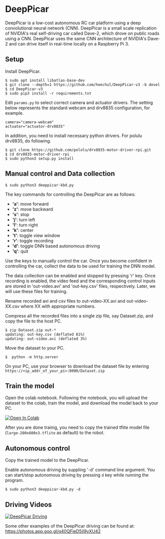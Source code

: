 # DeepPicar

DeepPicar is a low-cost autonomous RC car platform using a deep
convolutional neural network (CNN). DeepPicar is a small scale replication
of NVIDIA's real self-driving car called Dave-2, which drove on public
roads using a CNN. DeepPicar uses the same CNN architecture of NVIDIA's
Dave-2 and can drive itself in real-time locally on a Raspberry Pi 3.

## Setup

Install DeepPicar.

    $ sudo apt install libatlas-base-dev
    $ git clone --depth=1 https://github.com/heechul/DeepPicar-v3 -b devel
    $ cd DeepPicar-v3 
    $ sudo pip3 install -r requirements.txt

Edit `params.py` to select correct camera and actuator drivers. 
The setting below represents the standard webcam and drv8835 configuration, for example. 

    camera="camera-webcam"
    actuator="actuator-drv8835"
    
In addition, you need to install necessary python drivers. For polulu drv8835, do following.

    $ git clone https://github.com/pololu/drv8835-motor-driver-rpi.git
    $ cd drv8835-motor-driver-rpi
    $ sudo python3 setup.py install
    
## Manual control and Data collection

    $ sudo python3 deeppicar-kbd.py

The key commands for controlling the DeepPicar are as follows:

* **'a'**: move forward 
* **'z'**: move backward
* **'s'**: stop
* **'j'**: turn left
* **'l'**: turn right 
* **'k'**: center
* **'t'**: toggle view window
* **'r'**: toggle recording
* **'d'**: toggle DNN based autonomous driving
* **'q'**: quit

Use the keys to manually control the car. Once you become confident in controlling the car, collect the data to be used for training the DNN model. 

The data collection can be enabled and stopped by pressing 'r' key. Once recording is enabled, the video feed and the corresponding control inputs are stored in 'out-video.avi' and 'out-key.csv' files, respectively. Later, we will use these files for training. 

Rename recorded avi and csv files to out-video-XX.avi and out-video-XX.csv where XX with appropriate numbers. 

Compress all the recorded files into a single zip file, say Dataset.zip, and copy the file to the host PC. 

    $ zip Dataset.zip out-*
    updating: out-key.csv (deflated 81%)
    updating: out-video.avi (deflated 3%)

Move the dataset to your PC. 

    $  python -m http.server

On your PC, use your browser to download the dataset file by entering `https://<ip_addr_of_your_pi>:8000/Dataset.zip`

## Train the model
    
Open the colab notebook. Following the notebook, you will upload the dataset to the colab, train the model, and download the model back to your PC. 

[![Open In Colab](https://colab.research.google.com/assets/colab-badge.svg)](https://colab.research.google.com/github/heechul/DeepPicar-v3/blob/devel/RunAll.ipynb)

After you are done trainig, you need to copy the trained tflite model file (`large-200x600x3.tflite` as default) to the robot. 

## Autonomous control

Copy the trained model to the DeepPicar. 

Enable autonomous driving by suppling '-d' command line argument. You can start/stop autonomous driving by pressing `d` key while running the program. 

    $ sudo python3 deeppicar-kbd.py -d 

## Driving Videos

[![DeepPicar Driving](http://img.youtube.com/vi/SrS5iQV2Pfo/0.jpg)](http://www.youtube.com/watch?v=SrS5iQV2Pfo "DeepPicar_Video")

Some other examples of the DeepPicar driving can be found at: https://photos.app.goo.gl/q40QFieD5iI9yXU42

